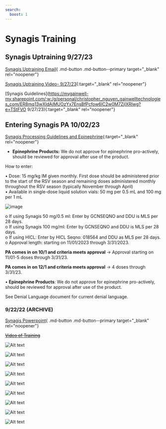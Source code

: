 ```yaml
---
search:
  boost: 1
---
```


# Synagis Training

## Synagis Uptraining 9/27/23

[Synagis Uptraining Email](https://mygainwell-my.sharepoint.com/:u:/g/personal/christopher_nguyen_gainwelltechnologies_com/EZ42ZwzGB6hDk2xIv4AjoPYB9muLVgWDxCDtkFqEJSWsOg?e=WtUopG){ .md-button .md-button--primary target="_blank" rel="noopener"}

[Synagis Uptraining Video- 9/27/23](https://mygainwell-my.sharepoint.com.mcas.ms/personal/justin_collingwood_gainwelltechnologies_com/_layouts/15/stream.aspx?id=%2Fpersonal%2Fjustin%5Fcollingwood%5Fgainwelltechnologies%5Fcom%2FDocuments%2FRecordings%2FSynagis%20Uptraining%2D20230927%5F113424%2DMeeting%20Recording%2Emp4&nav=eyJyZWZlcnJhbEluZm8iOnsicmVmZXJyYWxBcHAiOiJTdHJlYW1XZWJBcHAiLCJyZWZlcnJhbFZpZXciOiJTaGFyZURpYWxvZyIsInJlZmVycmFsQXBwUGxhdGZvcm0iOiJXZWIiLCJyZWZlcnJhbE1vZGUiOiJ2aWV3In19&nav=eyJyZWZlcnJhbEluZm8iOnsicmVmZXJyYWxBcHAiOiJTdHJlYW1XZWJBcHAiLCJyZWZlcnJhbFZpZXciOiJTaGFyZURpYWxvZyIsInJlZmVycmFsQXBwUGxhdGZvcm0iOiJXZWIiLCJyZWZlcnJhbE1vZGUiOiJ2aWV3In19&referrer=Teams%2ETEAMS%2DELECTRON&referrerScenario=p2p%5Fns%2Dbim&ga=1){:target="_blank" rel="noopener"}

[Synagis Guidelines](https://mygainwell-my.sharepoint.com/:w:/g/personal/christopher_nguyen_gainwelltechnologies_com/ER8mq13wXIdAjMUOzYx7EnsBfPcfow6lC2w0M7ZjIXRlwg?e=TStFVO 9/27/23){:target="_blank" rel="noopener"}


## Entering Synagis PA 10/02/23

[Synagis Processing Guidelines and Epinephrine](https://mygainwell-my.sharepoint.com/:w:/g/personal/christopher_nguyen_gainwelltechnologies_com/EdF1lsQ6LblEtatAwy5lh9ABRGFth4Mix2_5D4m_w78jyQ?e=q4ofsm){:target="_blank" rel="noopener"}
- **Epinephrine Products:** We do not approve for epinephrine pro-actively, should be reviewed for approval after use of the product.

How to enter:

•	Dose: 15 mg/kg IM given monthly. First dose should be administered prior to the start of the RSV season and remaining doses administered monthly throughout the RSV season (typically November through April)</br>
•	Available in single-dose liquid solution vials: 50 mg per 0.5 mL and 100 mg per 1 mL
  
![image](synagis.png)

  o	If using Synagis 50 mg/0.5 ml: Enter by GCNSEQNO and DDU is MLS per 28 days.</br>
  o	If using Synagis 100 mg/ml: Enter by GCNSEQNO and DDU is MLS per 28 days.</br>
  o	If using HICL: Enter by HICL Seqno: 018564 and DDU as MLS per 28 days. </br>
  o	Approval length: starting on 11/01/2023 through 3/31/2023.

**PA comes in on 10/1 and criteria meets approval** → Approval starting on 11/01-5 doses through 3/31/23.

**PA comes in on 12/1 and criteria meets approval** → 4 doses through 3/31/23.

•	**Epinephrine Products**: We do not approve for epinephrine pro-actively, should be reviewed for approval after use of the product.

See Denial Language document for current denial language.

### 9/22/22 (ARCHIVE)

[Synagis Powerpoint](https://mygainwell-my.sharepoint.com/:p:/r/personal/christopher_nguyen_gainwelltechnologies_com/Documents/Evergreen/Emails/Synagis%20training.pptx?d=w757935c4a8da4d4280a665b8f13e02e8&csf=1&web=1&e=5kuPuL){ .md-button .md-button--primary target="_blank" rel="noopener"}

~~[Video of Training](https://mygainwell-my.sharepoint.com/:v:/r/personal/cassandra_roach_gainwelltechnologies_com/Documents/Recordings/Synagis%20(2022-2023)%20Training%20with%20Debbie%20Brokaw-20220914_140123-Meeting%20Recording.mp4?csf=1&web=1&e=VD1LZN)~~

![Alt text](synagis_training_1.png)

![Alt text](synagis_training_2.png)

![Alt text](synagis_training_3.png)

![Alt text](synagis_training_4.png)

![Alt text](synagis_training_5.png)

![Alt text](synagis_training_6.png)

![Alt text](synagis_training_7.png)

![Alt text](synagis_training_8.png)

![Alt text](synagis_training_9.png)
